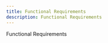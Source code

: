 ```yaml
---
title: Functional Requirements
description: Functional Requirements
---
```


Functional Requirements